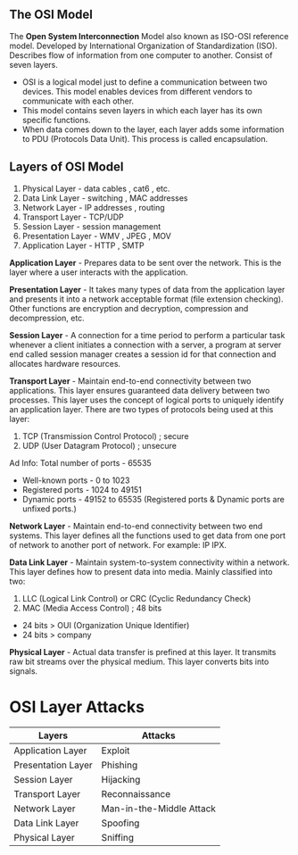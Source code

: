 ## The OSI Model

The **Open System Interconnection** Model also known as ISO-OSI reference model. Developed by International Organization of Standardization (ISO). Describes flow of information from one computer to another. Consist of seven layers.

- OSI is a logical model just to define a communication between two devices. This model enables devices from different vendors to communicate with each other.
- This model contains seven layers in which each layer has its own specific functions.
- When data comes down to the layer, each layer adds some information to PDU (Protocols Data Unit). This process is called encapsulation.

## ****Layers of OSI Model****

1. Physical Layer - data cables , cat6 , etc.
2. Data Link Layer - switching , MAC addresses
3. Network Layer - IP addresses , routing
4. Transport Layer - TCP/UDP
5. Session Layer - session management
6. Presentation Layer - WMV , JPEG , MOV
7. Application Layer - HTTP , SMTP

**Application Layer** - Prepares data to be sent over the network. This is the layer where a user interacts with the application.

**Presentation Layer** - It takes many types of data from the application layer and presents it into a network acceptable format (file extension checking). Other functions are encryption and decryption, compression and decompression, etc.

**Session Layer** - A connection for a time period to perform a particular task whenever a client initiates a connection with a server, a program at server end called session manager creates a session id for that connection and allocates hardware resources.

**Transport Layer** - Maintain end-to-end connectivity between two applications. This layer ensures guaranteed data delivery between two processes. This layer uses the concept of logical ports to uniquely identify an application layer. There are two types of protocols being used at this layer:

1. TCP (Transmission Control Protocol) ; secure
2. UDP (User Datagram Protocol) ; unsecure

Ad Info: Total number of ports - 65535

- Well-known ports - 0 to 1023
- Registered ports - 1024 to 49151
- Dynamic ports - 49152 to 65535 (Registered ports & Dynamic ports are unfixed ports.)

**Network Layer** - Maintain end-to-end connectivity between two end systems. This layer defines all the functions used to get data from one port of network to another port of network. For example: IP IPX.

**Data Link Layer** - Maintain system-to-system connectivity within a network. This layer defines how to present data into media. Mainly classified into two:

1. LLC (Logical Link Control) or CRC (Cyclic Redundancy Check)
2. MAC (Media Access Control) ; 48 bits

- 24 bits > OUI (Organization Unique Identifier)
- 24 bits > company

**Physical Layer** - Actual data transfer is prefined at this layer. It transmits raw bit streams over the physical medium. This layer converts bits into signals.

# OSI Layer Attacks
| Layers | Attacks |
| --- | --- |
| Application Layer | Exploit |
| Presentation Layer  | Phishing |
| Session Layer | Hijacking |
| Transport Layer  | Reconnaissance |
| Network Layer  | Man-in-the-Middle Attack |
| Data Link Layer | Spoofing |
| Physical Layer  | Sniffing |
